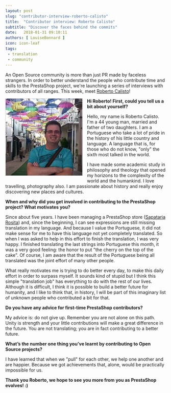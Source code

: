 ```yaml
---
layout: post
slug: "contributor-interview-roberto-calisto"
title:  "Contributor interview: Roberto Calisto"
subtitle: "Discover the faces behind the commits"
date:   2018-01-31 09:10:11
authors: [ LouiseBonnard ]
icon: icon-leaf
tags:
 - translation
 - community
---
```


An Open Source community is more than just PR made by faceless strangers. In order to better understand the people who contribute time and skills to the PrestaShop project, we're launching a series of interviews with contributors of all ranges. This week, meet [Roberto Calisto](https://crowdin.com/profile/roberto.calisto)!


<img style="border: 1px solid #CCC; float: left; margin: 0 1em 1em 0;" width="240" height="240" src="/assets/images/2018/01/Roberto_Calisto.png">


**Hi Roberto! First, could you tell us a bit about yourself?**

Hello, my name is Roberto Calisto. I'm a 44 young man, married and father of two daughters. I am a Portuguese who take a lot of pride in the history of his little country and language. A language that is, for those who do not know, "only" the sixth most talked in the world.

I have made some academic study in philosophy and theology that opened my horizons to the complexity of the world and the humankind. I love travelling, photography also. I am passionate about history and really enjoy discovering new places and cultures.


**When and why did you get involved in contributing to the PrestaShop project? What motivates you?**

Since about five years. I have been managing a PrestaShop store ([Sapataria Rosita](https://www.sapatariarosita.pt/index.php)) and, since the beginning, I can see expressions are still missing translation in my language. And because I value the Portuguese, it did not make sense for me to have this language not yet completely translated. So when I was asked to help in this effort to finish the translation, I was very happy. I finished translating the last strings into Portuguese this month, it was a very good feeling: the honor to put "the cherry on the top of the cake". Of course, I am aware that the result of the Portuguese being all translated was the joint effort of many other people.

What really motivates me is trying to do better every day, to make this daily effort in order to surpass myself. It sounds kind of stupid but I think this simple "translation job" has everything to do with the rest of our lives. Although it is difficult, I think it is possible to build a better future for humanity, and I like to think that, in history, I will be part of this imaginary list of unknown people who contributed a bit for that.


**Do you have any advice for first-time PrestaShop contributors?**

My advice is: do not give up. Remember you are not alone on this path. Unity is strength and your little contributions will make a great difference in the future. You are not translating; you are in fact contributing to a better future.


**What’s the number one thing you’ve learnt by contributing to Open Source projects?**

I have learned that when we "pull" for each other, we help one another and are happier. Because we got achievements that, alone, would be practically impossible for us.


**Thank you Roberto, we hope to see you more from you as PrestaShop evolves! :)**
